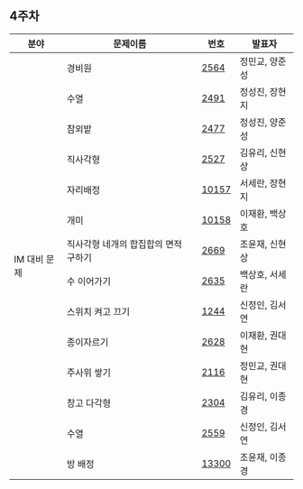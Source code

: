 ## 4주차

<table>
  <thead>
    <tr>
      <th>
        분야
      </th>
      <th>
        문제이름
      </th>
      <th>
        번호
      </th>
      <th>
        발표자
      </th>
    </tr>
  </thead>
  <tbody>
    <tr>
      <td rowspan ="14">
        IM 대비 문제
      </td>
      <td>
        	경비원
      </td>
      <td>
        <a href="https://www.acmicpc.net/problem/2564">2564</a>
      </td>
      <td>
        정민교, 양준성
      </td>
    </tr>
    <tr>
    <td>
        	수열
      </td>
      <td>
        <a href="https://www.acmicpc.net/problem/2491">2491</a>
      </td>
      <td>
        정성진, 장현지
      </td>
    </tr>
    <tr>
    <td>
        	참외밭
      </td>
      <td>
        <a href="https://www.acmicpc.net/problem/2477">2477</a>
      </td>
      <td>
        정성진, 양준성
      </td>
    </tr>
    <tr>
    <td>
        	직사각형
      </td>
      <td>
        <a href="https://www.acmicpc.net/problem/2527">2527</a>
      </td>
      <td>
        김유리, 신현상
      </td>
    </tr>
    <tr>
    <td>
        	자리배정
      </td>
      <td>
        <a href="https://www.acmicpc.net/problem/10157">10157</a>
      </td>
      <td>
        서세란, 장현지
      </td>
    </tr>
    <tr>
    <td>
        	개미
      </td>
      <td>
        <a href="https://www.acmicpc.net/problem/10158">10158</a>
      </td>
      <td>
        이재환, 백상호
      </td>
    </tr>
    <tr>
    <td>
        	직사각형 네개의 합집합의 면적 구하기
      </td>
      <td>
        <a href="https://www.acmicpc.net/problem/2669">2669</a>
      </td>
      <td>
        조윤재, 신현상
      </td>
    </tr>
    <tr>
    <td>
        	수 이어가기
      </td>
      <td>
        <a href="https://www.acmicpc.net/problem/2635">2635</a>
      </td>
      <td>
        백상호, 서세란
      </td>
    </tr>
    <tr>
    <td>
        	스위치 켜고 끄기
      </td>
      <td>
        <a href="https://www.acmicpc.net/problem/1244">1244</a>
      </td>
      <td>
        신정인, 김서연
      </td>
    </tr>
    <tr>
    <td>
        	종이자르기
      </td>
      <td>
        <a href="https://www.acmicpc.net/problem/2628">2628</a>
      </td>
      <td>
        이재환, 권대현
      </td>
    </tr>
    <tr>
    <td>
        	주사위 쌓기
      </td>
      <td>
        <a href="https://www.acmicpc.net/problem/2116">2116</a>
      </td>
      <td>
        정민교, 권대현
      </td>
    </tr>
    <tr>
    <td>
        	창고 다각형
      </td>
      <td>
        <a href="https://www.acmicpc.net/problem/2304">2304</a>
      </td>
      <td>
        김유리, 이종경
      </td>
    </tr>
    <tr>
    <td>
        	수열
      </td>
      <td>
        <a href="https://www.acmicpc.net/problem/2559">2559</a>
      </td>
      <td>
        신정인, 김서연
      </td>
    </tr>
    <tr>
    <td>
        	방 배정
      </td>
      <td>
        <a href="https://www.acmicpc.net/problem/13300">13300</a>
      </td>
      <td>
        조윤재, 이종경
      </td>
    </tr>
  </tbody>
</table>
